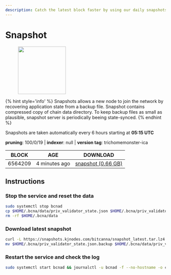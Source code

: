 ```yaml
---
description: Catch the latest block faster by using our daily snapshots.
---
```


# Snapshot

<figure><img src="https://raw.githubusercontent.com/kj89/testnet_manuals/main/pingpub/logos/bitcanna.png" width="150" alt=""><figcaption></figcaption></figure>

{% hint style='info' %}
Snapshots allows a new node to join the network by recovering application state from a backup file. 
Snapshot contains compressed copy of chain data directory. To keep backup files as small as plausible, 
snapshot server is periodically beeing state-synced.
{% endhint %}

Snapshots are taken automatically every 6 hours starting at **05:15 UTC**

**pruning**: 100/0/19 | **indexer**: null | **version tag**: trichomemonster-ica

| BLOCK             | AGE             | DOWNLOAD                                                                                            |
| ----------------- | --------------- | --------------------------------------------------------------------------------------------------- |
| 6564209 | 4 minutes ago | [snapshot (0.66 GB)](https://snapshots.kjnodes.com/bitcanna/snapshot\_latest.tar.lz4) |

## Instructions

### Stop the service and reset the data

```bash
sudo systemctl stop bcnad
cp $HOME/.bcna/data/priv_validator_state.json $HOME/.bcna/priv_validator_state.json.backup
rm -rf $HOME/.bcna/data
```

### Download latest snapshot

```bash
curl -L https://snapshots.kjnodes.com/bitcanna/snapshot_latest.tar.lz4 | lz4 -dc - | tar -xf - -C $HOME/.bcna
mv $HOME/.bcna/priv_validator_state.json.backup $HOME/.bcna/data/priv_validator_state.json
```

### Restart the service and check the log

```bash
sudo systemctl start bcnad && journalctl -u bcnad -f --no-hostname -o cat
```

